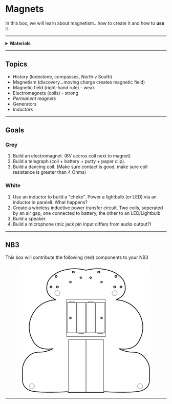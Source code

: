# Magnets

In this box, we will learn about magnetism...how to create it and how to **use** it.

----

<details><summary><b>Materials</b></summary><p>

Contents|Description| # |Data|Link|
:-------|:----------|:-:|:--:|:--:|
Inductor|10|1 mH torroidal inductor|[-D-](1)|[-L-](_data/datasheets/inductor_torroidal.pdf)|https://uk.farnell.com/bourns/2124-v-rc/inductor-1000uh-15-1-3a-toroid/dp/1929753|Passive|30|30|15
Magnet Wire|10|Narrow gaurge epoxy insulated (1 m)|[-D-](1)|-|https://www.amazon.co.uk/Enameled-Magnet-Soldering-Winding-Enamelled/dp/B07N65LRVD|Passive|30|30|20
Magnet|10|Neodymium disc (8 mm x 3 mm)|[-D-](2)|-|https://uk.farnell.com/duratool/d01766/magnets-rare-earth-8-x-3mm-pk10/dp/1888095|Magnets|20|20|5
USB Sound Card|10|USB to 3.5 mm Audio out/in|[-D-](1)|-|https://www.amazon.co.uk/UGREEN-Headphone-Microphone-Raspberry-Ultrabook/dp/B01N905VOY|Loose|150|90|15
Stereo Plug Terminal|10|3.5 mm plug to screw terminal|[-D-](2)|-|https://www.amazon.co.uk/dp/B07MNYBFL9|Loose|40|20|15

</p></details>

----

## Topics

- History (lodestone, compasses, North v South)
- Magnetism (discovery...moving charge creates magnetic field)
- Magnetic field (right-hand rule) - weak
- Electromagnets (coils) - strong
- *Permanent magnets*
- Generators
- *Inductors*

----

## Goals

### Grey

1. Build an electromagnet. (6V accros coil next to magnet)
2. Build a telegraph (coil + battery + putty + paper clip).
3. Build a dancing coil. (Make sure contact is good, make sure coil resistance is greater than 4 Ohms)

### White

1. Use an inductor to build a "choke". Power a lightbulb (or LED) via an inductor in paralell. What happens?
2. Create a wireless inductive power transfer circuit. Two coils, seperated by an air gap, one connected to battery, the other to an LED/Lightbulb
3. Build a speaker.
4. Build a microphone (mic jack pin input differs from audio output?)


----

## NB3

This box will contribute the following (red) components to your NB3

<p align="center">
<img src="_data/images/NB3_magnets.png" alt="NB3 stage" width="400" height="400">
<p>

----
